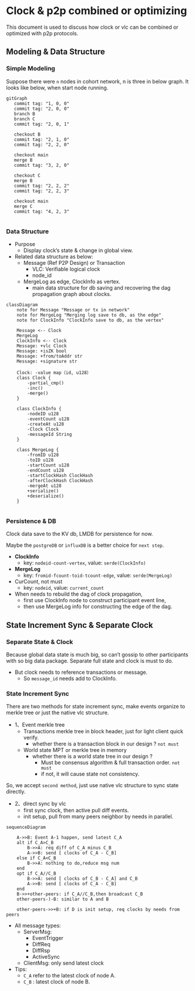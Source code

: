 # Clock & p2p combined or **optimizing**

This document is used to discuss how clock or vlc can be combined or optimized with p2p protocols.

## Modeling & Data Structure

### Simple Modeling

Suppose there were `n` nodes in cohort network, n is three in below graph. It looks like below, when start node running.

```mermaid
gitGraph
   commit tag: "1, 0, 0"
   commit tag: "2, 0, 0"
   branch B
   branch C
   commit tag: "2, 0, 1"
   
   checkout B
   commit tag: "2, 1, 0"
   commit tag: "2, 2, 0"
   
   checkout main
   merge B
   commit tag: "3, 2, 0"

   checkout C
   merge B
   commit tag: "2, 2, 2"
   commit tag: "2, 2, 3"
   
   checkout main
   merge C
   commit tag: "4, 2, 3"
   
```

### Data Structure

- Purpose
  - Display clock’s state & change in global view.
- Related data structure as below:
  - Message (Ref P2P Design) or Transaction
    - VLC: Verifiable logical clock
    - node_id
  - MergeLog as edge, ClockInfo as vertex.
    - main data structure for db saving and recovering the dag propagation graph about clocks.

```mermaid
classDiagram
    note for Message "Message or tx in network"
    note for MergeLog "Merging log save to db, as the edge"
    note for ClockInfo "ClockInfo save to db, as the vertex"
    
    Message <-- Clock
    MergeLog
    ClockInfo <-- Clock
    Message: +vlc Clock
    Message: +isZK bool
    Message: +from/toAddr str
    Message: +signature str
    
    Clock: -value map（id, u128）
    class Clock {
	    -partial_cmp()
	    -inc()
	    -merge()
    }
    
    class ClockInfo {
	    -nodeID u128
	    -eventCount u128
	    -createAt u128
	    -Clock Clock
	    -messageId String
    }
    
    class MergeLog {
	    -fromID u128
	    -toID u128
	    -startCount u128
	    -endCount u128
	    -startClockHash ClockHash
	    -afterClockHash ClockHash
	    -mergeAt u128
	    +serialize()
	    +deserialize()
    }
    
```

### **Persistence & DB**

Clock data save to the KV db, LMDB for persistence for now.

Maybe the `postgreDB` or `influxDB` is a better choice for `next step`.

- **ClockInfo**
  - key:  `nodeid-count-vertex`,  value: `serde(ClockInfo)`
- **MergeLog**
  - key:  `fromid-fcount-toid-tcount-edge`,  value: `serde(MergeLog)`
- CurCount, not must
  - key: `nodeid`, value: `current_count`
- When needs to rebuild the dag of clock propagation,
  - first use ClockInfo node to construct participant event line,
  - then use MergeLog info for constructing the edge of the dag.

## State Increment Sync & Separate Clock

### Separate State & Clock

Because global data state is much big, so can’t gossip to other participants with so big data package. Separate full state and clock is must to do.

- But clock needs to reference transactions or message.
  - So `message_id` needs add to ClockInfo.

### State Increment Sync

There are two methods for state increment sync, make events organize to merkle tree or just the native vlc structure.

- 1、Event merkle tree
  - Transactions merkle tree in block header, just for light client quick verify.
    - whether there is a transaction block in our design ?  `not must`
  - World state MPT or merkle tree in memory
    - whether there is a world state tree in our design ?
      - Must be consensus algorithm & full transaction order.  `not must`
      - if not, it will cause state not consistency.

So, we accept `second method`, just use native vlc structure to sync state directly.

- 2、direct sync by vlc
  - first sync clock, then active pull diff events.
  - init setup, pull from many peers neighbor by needs in parallel.

```mermaid
sequenceDiagram
	  
    A->>B: Event A-1 happen, send latest C_A
    alt if C_A>C_B 
        B->>A: req diff of C_A minus C_B
        A->>B: send [ clocks of C_A - C_B]
    else if C_A<C_B
        B->>A: nothing to do,reduce msg num
    end
    opt if C_A//C_B
        B->>A: send [ clocks of C_B - C_A] and C_B
        A->>B: send [ clocks of C_A - C_B]
    end
    B->>+other-peers: if C_A//C_B,then broadcast C_B
    other-peers-)-B: similar to A and B
    
    other-peers->>+B: if D is init setup, req clocks by needs from peers
```

- All message types:
  - ServerMsg:
    - EventTrigger
    - DiffReq
    - DiffRsp
    - ActiveSync
  - ClientMsg: only send latest clock
- Tips:
  - `C_A` refer to the latest clock of node A.  
  - `C_B` : latest clock of node B.